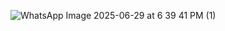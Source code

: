 ![WhatsApp Image 2025-06-29 at 6 39 41 PM (1)](https://github.com/user-attachments/assets/bf67f983-82b3-42ca-9c3e-735854e7ef54)

